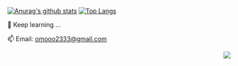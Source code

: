 [![Anurag's github stats](https://github-readme-stats.wasabeef.vercel.app/api?username=Omooo&show_icons=true&line_height=21&show_icons=true&theme=vue)](https://github.com/anuraghazra/github-readme-stats)
[![Top Langs](https://github-readme-stats.wasabeef.vercel.app/api/top-langs/?username=Omooo&show_icons=true&layout=compact&theme=vue)](https://github.com/anuraghazra/github-readme-stats)

 🌱 Keep learning ...


 📫 Email: omooo2333@gmail.com
 
<img src="https://komarev.com/ghpvc/?username=Omooo&color=blue&style=flat-square" align="right" />
